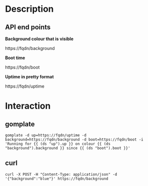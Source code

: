 # Description

## API end points

**Background colour that is visible**

https://fqdn/background

**Boot time**

https://fqdn/boot

**Uptime in pretty format**

https://fqdn/uptime

# Interaction

## gomplate
```
gomplate -d up=https://fqdn/uptime -d background=https://fqdn/background -d boot=https://fqdn/boot -i 'Running for {{ (ds "up").up }} on colour {{ (ds "background").background }} since {{ (ds "boot").boot }}'
```

## curl
```
curl -X POST -H "Content-Type: application/json" -d '{"background":"blue"}' https://fqdn/background
```

